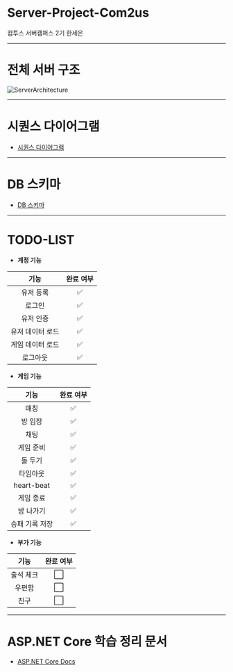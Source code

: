 # Server-Project-Com2us
컴투스 서버캠퍼스 2기 한세은

***

# 전체 서버 구조
![ServerArchitecture](https://github.com/grace7040/Server-Project-Com2us/assets/81251069/40e90361-7c38-4f38-b7d8-7fc166e8b7a8)

***

# 시퀀스 다이어그램
- [시퀀스 다이어그램](https://github.com/grace7040/Server-Project-Com2us/blob/main/SequenceDiagram.md)

***

# DB 스키마
- [DB 스키마](https://github.com/grace7040/Server-Project-Com2us/blob/main/DBSchema.md)


***

# TODO-LIST

- **계정 기능**

|     **기능**     | **완료 여부** |
|:----------------:|:-------------:|
|     유저 등록    |       ✅       |
|      로그인      |       ✅       |
|     유저 인증    |       ✅       |
| 유저 데이터 로드 |       ✅       |
| 게임 데이터 로드 |       ✅       |
|     로그아웃     |       ✅       |


- **게임 기능**

|    **기능**    | **완료 여부** |
|:--------------:|:-------------:|
|      매칭     |       ✅       |
|     방 입장    |       ✅       |
|      채팅     |       ✅       |
|    게임 준비   |       ✅       |
|     돌 두기    |       ✅       |
|     타임아웃    |       ✅       |
| heart-beat  |       ✅       |
|    게임 종료   |       ✅       |
|    방 나가기   |       ✅       |
| 승패 기록 저장 |       ✅       |


- **부가 기능**

|  **기능** | **완료 여부** |
|:---------:|:-------------:|
| 출석 체크 |       ⬜       |
|   우편함  |       ⬜       |
|    친구   |       ⬜       |


***

# ASP.NET Core 학습 정리 문서
- [ASP.NET Core Docs](https://github.com/grace7040/AspNetCore-MVC-Docs)
